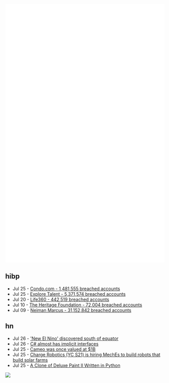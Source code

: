 ![Metrics](https://raw.githubusercontent.com/phixion/phixion/master/metrics.svg)

## hibp

<!--
for https://github.com/phixion/phixion/blob/main/.github/workflows/feeds.yml
-->
<!--START_SECTION:haveibeenpwnd-->
- Jul 25 - [Condo.com - 1,481,555 breached accounts](https://haveibeenpwned.com/PwnedWebsites#CondoCom)
- Jul 25 - [Explore Talent - 5,371,574 breached accounts](https://haveibeenpwned.com/PwnedWebsites#ExploreTalent)
- Jul 20 - [Life360 - 442,519 breached accounts](https://haveibeenpwned.com/PwnedWebsites#Life360)
- Jul 10 - [The Heritage Foundation - 72,004 breached accounts](https://haveibeenpwned.com/PwnedWebsites#TheHeritageFoundation)
- Jul 09 - [Neiman Marcus - 31,152,842 breached accounts](https://haveibeenpwned.com/PwnedWebsites#NeimanMarcus)
<!--END_SECTION:haveibeenpwnd-->

## hn

<!--
for https://github.com/phixion/phixion/blob/main/.github/workflows/feeds.yml
-->
<!--START_SECTION:hn-->
- Jul 26 - ['New El Nino' discovered south of equator](https://www.reading.ac.uk/news/2024/Research-News/New-El-Nino-discovered-south-of-equator)
- Jul 26 - [C# almost has implicit interfaces](https://clipperhouse.com/c-sharp-implicit-interfaces/)
- Jul 25 - [Cameo was once valued at $1B](https://www.businessinsider.com/cameo-app-company-fine-settlement-ftc-violation-2024-7)
- Jul 25 - [Charge Robotics (YC S21) is hiring MechEs to build robots that build solar farms](https://www.ycombinator.com/companies/charge-robotics/jobs/ml4f9l4-senior-mechanical-engineer)
- Jul 25 - [A Clone of Deluxe Paint II Written in Python](https://github.com/mriale/PyDPainter)
<!--END_SECTION:hn-->

<!--
for https://yhype.me
-->
![](https://hit.yhype.me/github/profile?user_id=13013670)
